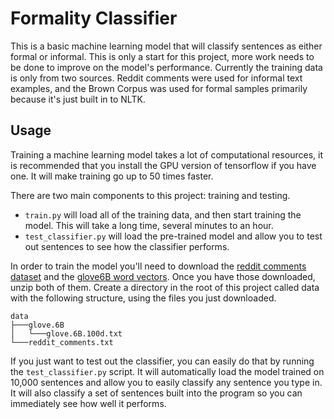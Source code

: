 # Formality Classifier

This is a basic machine learning model that will classify sentences as either formal or informal. This is only a start for this project, more work needs to be done to improve on the model's performance. Currently the training data is only from two sources. Reddit comments were used for informal text examples, and the Brown Corpus was used for formal samples primarily because it's just built in to NLTK. 

## Usage
Training a machine learning model takes a lot of computational resources, it is recommended that you install the GPU version of tensorflow if you have one. It will make training go up to 50 times faster.

There are two main components to this project: training and testing. 

* `train.py` will load all of the training data, and then start training the model. This will take a long time, several minutes to an hour.
* `test_classifier.py` will load the pre-trained model and allow you to test out sentences to see how the classifier performs.

In order to train the model you'll need to download the [reddit comments dataset](https://drive.google.com/a/g.rit.edu/file/d/1h4u1PVSfc3GKxl0K_sokYKdlzMNbbs11/view?usp=sharing) and the [glove6B word vectors](http://nlp.stanford.edu/data/glove.6B.zip). Once you have those downloaded, unzip both of them. Create a directory in the root of this project called data with the following structure, using the files you just downloaded.


```
data
├───glove.6B
│   └───glove.6B.100d.txt
└───reddit_comments.txt
```

If you just want to test out the classifier, you can easily do that by running the `test_classifier.py` script. It will automatically load the model trained on 10,000 sentences and allow you to easily classify any sentence you type in. It will also classify a set of sentences built into the program so you can immediately see how well it performs.
